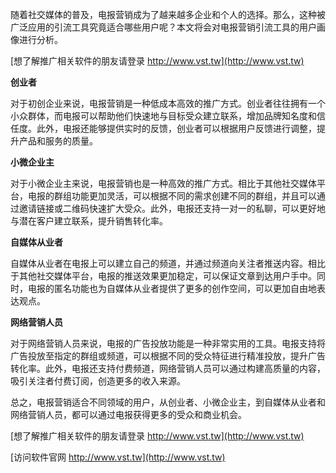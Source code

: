 随着社交媒体的普及，电报营销成为了越来越多企业和个人的选择。那么，这种被广泛应用的引流工具究竟适合哪些用户呢？本文将会对电报营销引流工具的用户画像进行分析。

[想了解推广相关软件的朋友请登录 http://www.vst.tw](http://www.vst.tw)

**创业者**

对于初创企业来说，电报营销是一种低成本高效的推广方式。创业者往往拥有一个小众群体，而电报可以帮助他们快速地与目标受众建立联系，增加品牌知名度和信任度。此外，电报还能够提供实时的反馈，创业者可以根据用户反馈进行调整，提升产品和服务的质量。

**小微企业主**

对于小微企业主来说，电报营销也是一种高效的推广方式。相比于其他社交媒体平台，电报的群组功能更加灵活，可以根据不同的需求创建不同的群组，并且可以通过邀请链接或二维码快速扩大受众。此外，电报还支持一对一的私聊，可以更好地与潜在客户建立联系，提升销售转化率。

**自媒体从业者**

自媒体从业者在电报上可以建立自己的频道，并通过频道向关注者推送内容。相比于其他社交媒体平台，电报的推送效果更加稳定，可以保证文章到达用户手中。同时，电报的匿名功能也为自媒体从业者提供了更多的创作空间，可以更加自由地表达观点。

**网络营销人员**

对于网络营销人员来说，电报的广告投放功能是一种非常实用的工具。电报支持将广告投放至指定的群组或频道，可以根据不同的受众特征进行精准投放，提升广告转化率。此外，电报还支持付费频道，网络营销人员可以通过构建高质量的内容，吸引关注者付费订阅，创造更多的收入来源。

总之，电报营销适合不同领域的用户，从创业者、小微企业主，到自媒体从业者和网络营销人员，都可以通过电报获得更多的受众和商业机会。

[想了解推广相关软件的朋友请登录 http://www.vst.tw](http://www.vst.tw)


[访问软件官网 http://www.vst.tw](http://www.vst.tw)
